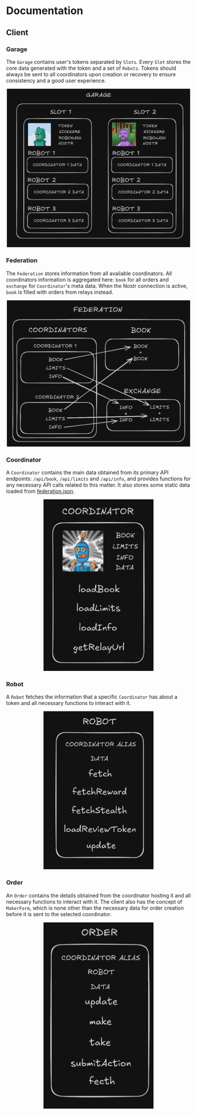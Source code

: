 # Documentation

## Client

### Garage

The `Garage` contains user's tokens separated by `Slots`. Every `Slot` stores the core data generated with the token and a set of `Robots`. Tokens should always be sent to all coordinators upon creation or recovery to ensure consistency and a good user experience.

<div align="center">
  <img src="/development/assets/garage.png" width="500px">
</div>

### Federation

The `Federation` stores information from all available coordinators. All coordinators information is aggregated here: `book` for all orders and `exchange` for `Coordinator`'s meta data. When the Nostr connection is active, `book` is filled with orders from relays instead.

<div align="center">
  <img src="/development/assets/federation.png" width="500px">
</div>

### Coordinator

A `Coordinator` contains the main data obtained from its primary API endpoints: `/api/book`, `/api/limits` and `/api/info`, and provides functions for any necessary API calls related to this matter. It also stores some static data loaded from [federation.json](/frontend/static/federation.json).

<div align="center">
  <img src="/development/assets/coordinator.png" width="300px">
</div>

### Robot

A `Robot` fetches the information that a specific `Coordinator` has about a token and all necessary functions to interact with it.

<div align="center">
  <img src="/development/assets/robot.png" width="300px">
</div>

### Order

An `Order` contains the details obtained from the coordinator hosting it and all necessary functions to interact with it. The client also has the concept of `MakerForm`, which is none other than the necessary data for order creation before it is sent to the selected coordinator.

<div align="center">
  <img src="/development/assets/order.png" width="300px">
</div>
